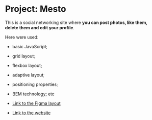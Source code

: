 # Project: Mesto

This is a social networking site where **you can post photos, like them, delete them and edit your profile**.

Here were used:
* basic JavaScript;
* grid layout;
* flexbox layout;
* adaptive layout;
* positioning properties;
* BEM technology;
etc

* [Link to the Figma layout](https://www.figma.com/file/2cn9N9jSkmxD84oJik7xL7/JavaScript.-Sprint-4?node-id=0%3A1)
* [Link to the website](https://sasha-harkova.github.io/mesto/)

